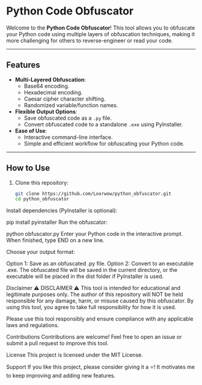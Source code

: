 # Python Code Obfuscator

Welcome to the **Python Code Obfuscator**! This tool allows you to obfuscate your Python code using multiple layers of obfuscation techniques, making it more challenging for others to reverse-engineer or read your code.

---

## Features

- **Multi-Layered Obfuscation**:
  - Base64 encoding.
  - Hexadecimal encoding.
  - Caesar cipher character shifting.
  - Randomized variable/function names.
- **Flexible Output Options**:
  - Save obfuscated code as a `.py` file.
  - Convert obfuscated code to a standalone `.exe` using PyInstaller.
- **Ease of Use**:
  - Interactive command-line interface.
  - Simple and efficient workflow for obfuscating your Python code.

---

## How to Use

1. Clone this repository:
   ```bash
   git clone https://github.com/Loorwow/python_obfuscator.git
   cd python_obfuscator
Install dependencies (PyInstaller is optional):

pip install pyinstaller
Run the obfuscator:

python obfuscator.py
Enter your Python code in the interactive prompt. When finished, type END on a new line.

Choose your output format:

Option 1: Save as an obfuscated .py file.
Option 2: Convert to an executable .exe.
The obfuscated file will be saved in the current directory, or the executable will be placed in the dist folder if PyInstaller is used.

Disclaimer
⚠️ DISCLAIMER ⚠️
This tool is intended for educational and legitimate purposes only. The author of this repository will NOT be held responsible for any damage, harm, or misuse caused by this obfuscator. By using this tool, you agree to take full responsibility for how it is used.

Please use this tool responsibly and ensure compliance with any applicable laws and regulations.

Contributions
Contributions are welcome! Feel free to open an issue or submit a pull request to improve this tool.

License
This project is licensed under the MIT License.

Support
If you like this project, please consider giving it a ⭐️! It motivates me to keep improving and adding new features.
